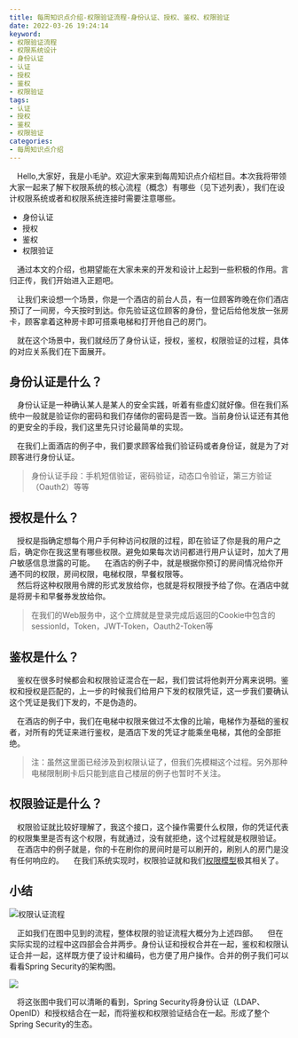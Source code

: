 ```yaml
---
title: 每周知识点介绍-权限验证流程-身份认证、授权、鉴权、权限验证
date: 2022-03-26 19:24:14
keyword:
- 权限验证流程
- 权限系统设计
- 身份认证
- 认证
- 授权
- 鉴权
- 权限验证
tags:
- 认证
- 授权
- 鉴权
- 权限验证
categories:
- 每周知识点介绍
---
```


&ensp;&ensp;Hello,大家好，我是小毛驴。欢迎大家来到每周知识点介绍栏目。本次我将带领大家一起来了解下权限系统的核心流程（概念）有哪些（见下述列表），我们在设计权限系统或者和权限系统连接时需要注意哪些。  

* 身份认证
* 授权
* 鉴权
* 权限验证

&ensp;&ensp;通过本文的介绍，也期望能在大家未来的开发和设计上起到一些积极的作用。言归正传，我们开始进入正题吧。  

<!--more-->

&ensp;&ensp;让我们来设想一个场景，你是一个酒店的前台人员，有一位顾客昨晚在你们酒店预订了一间房，今天按时到达。你先验证这位顾客的身份，登记后给他发放一张房卡，顾客拿着这种房卡即可搭乘电梯和打开他自己的房门。  

&ensp;&ensp;就在这个场景中，我们就经历了身份认证，授权，鉴权，权限验证的过程，具体的对应关系我们在下面展开。  

## 身份认证是什么？

&ensp;&ensp;身份认证是一种确认某人是某人的安全实践，听着有些虚幻就好像。但在我们系统中一般就是验证你的密码和我们存储你的密码是否一致。当前身份认证还有其他的更安全的手段，我们这里先只讨论最简单的实现。  

&ensp;&ensp;在我们上面酒店的例子中，我们要求顾客给我们验证码或者身份证，就是为了对顾客进行身份认证。

> 身份认证手段：手机短信验证，密码验证，动态口令验证，第三方验证（Oauth2）等等

## 授权是什么？

&ensp;&ensp;授权是指确定想每个用户手何种访问权限的过程，即在验证了你是我的用户之后，确定你在我这里有哪些权限。避免如果每次访问都进行用户认证时，加大了用户敏感信息泄露的可能。
&ensp;&ensp;在酒店的例子中，就是根据你预订的房间情况给你开通不同的权限，房间权限，电梯权限，早餐权限等。  
&ensp;&ensp;然后将这种权限用令牌的形式发放给你，也就是将权限授予给了你。在酒店中就是将房卡和早餐券发放给你。

> 在我们的Web服务中，这个立牌就是登录完成后返回的Cookie中包含的sessionId，Token，JWT-Token，Oauth2-Token等

## 鉴权是什么？

&ensp;&ensp;鉴权在很多时候都会和权限验证混合在一起，我们尝试将他剥开分离来说明。鉴权和授权是匹配的，上一步的时候我们给用户下发的权限凭证，这一步我们要确认这个凭证是我们下发的，不是伪造的。  

&ensp;&ensp;在酒店的例子中，我们在电梯中权限来做过不太像的比喻，电梯作为基础的鉴权者，对所有的凭证来进行鉴权，是酒店下发的凭证才能乘坐电梯，其他的全部拒绝。

> 注：虽然这里面已经涉及到权限认证了，但我们先模糊这个过程。另外那种电梯限制刷卡后只能到底自己楼层的例子也暂时不关注。

## 权限验证是什么？

&ensp;&ensp;权限验证就比较好理解了，我这个接口，这个操作需要什么权限，你的凭证代表的权限集里是否有这个权限，有就通过，没有就拒绝，这个过程就是权限验证。
&ensp;&ensp;在酒店中的例子就是，你的卡在刷你的房间时是可以刷开的，刷别人的房门是没有任何响应的。
&ensp;&ensp;在我们系统实现时，权限验证就和我们[权限模型](//2022/03/26/每周知识点介绍-权限系统实现方案/)极其相关了。


## 小结

![权限认证流程](权限认证流程.svg)

&ensp;&ensp;正如我们在图中见到的流程，整体权限的验证流程大概分为上述四部。
&ensp;&ensp;但在实际实现的过程中这四部会合并两步。身份认证和授权合并在一起，鉴权和权限认证合并一起，这样既方便了设计和编码，也方便了用户操作。合并的例子我们可以看看Spring Security的架构图。

![](spring-security.png)

&ensp;&ensp;将这张图中我们可以清晰的看到，Spring Security将身份认证（LDAP、OpenID）和授权结合在一起，而将鉴权和权限验证结合在一起。形成了整个Spring Security的生态。